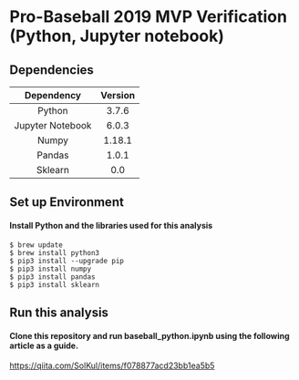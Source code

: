 # Pro-Baseball 2019 MVP Verification (Python, Jupyter notebook)

## Dependencies

| Dependency | Version |
| :--------: | :-----: |
|   Python   |  3.7.6  |
|   Jupyter Notebook    |   6.0.3  |
|   Numpy    | 1.18.1  |
|   Pandas   | 1.0.1   |
|   Sklearn  | 0.0     |

## Set up Environment

#### Install Python and the libraries used for this analysis
```console
$ brew update
$ brew install python3
$ pip3 install --upgrade pip
$ pip3 install numpy
$ pip3 install pandas
$ pip3 install sklearn
```

## Run this analysis

#### Clone this repository and run baseball_python.ipynb using the following article as a guide.

https://qiita.com/SolKul/items/f078877acd23bb1ea5b5
